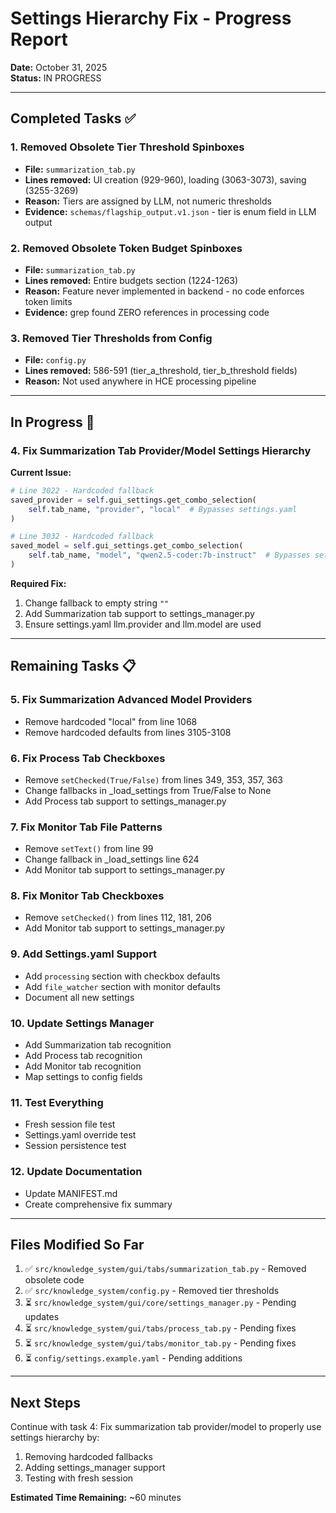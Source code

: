 # Settings Hierarchy Fix - Progress Report

**Date:** October 31, 2025  
**Status:** IN PROGRESS

---

## Completed Tasks ✅

### 1. Removed Obsolete Tier Threshold Spinboxes
- **File:** `summarization_tab.py`
- **Lines removed:** UI creation (929-960), loading (3063-3073), saving (3255-3269)
- **Reason:** Tiers are assigned by LLM, not numeric thresholds
- **Evidence:** `schemas/flagship_output.v1.json` - tier is enum field in LLM output

### 2. Removed Obsolete Token Budget Spinboxes  
- **File:** `summarization_tab.py`
- **Lines removed:** Entire budgets section (1224-1263)
- **Reason:** Feature never implemented in backend - no code enforces token limits
- **Evidence:** grep found ZERO references in processing code

### 3. Removed Tier Thresholds from Config
- **File:** `config.py`
- **Lines removed:** 586-591 (tier_a_threshold, tier_b_threshold fields)
- **Reason:** Not used anywhere in HCE processing pipeline

---

## In Progress 🔄

### 4. Fix Summarization Tab Provider/Model Settings Hierarchy

**Current Issue:**
```python
# Line 3022 - Hardcoded fallback
saved_provider = self.gui_settings.get_combo_selection(
    self.tab_name, "provider", "local"  # Bypasses settings.yaml
)

# Line 3032 - Hardcoded fallback  
saved_model = self.gui_settings.get_combo_selection(
    self.tab_name, "model", "qwen2.5-coder:7b-instruct"  # Bypasses settings.yaml
)
```

**Required Fix:**
1. Change fallback to empty string `""`
2. Add Summarization tab support to settings_manager.py
3. Ensure settings.yaml llm.provider and llm.model are used

---

## Remaining Tasks 📋

### 5. Fix Summarization Advanced Model Providers
- Remove hardcoded "local" from line 1068
- Remove hardcoded defaults from lines 3105-3108

### 6. Fix Process Tab Checkboxes
- Remove `setChecked(True/False)` from lines 349, 353, 357, 363
- Change fallbacks in _load_settings from True/False to None
- Add Process tab support to settings_manager.py

### 7. Fix Monitor Tab File Patterns
- Remove `setText()` from line 99
- Change fallback in _load_settings line 624
- Add Monitor tab support to settings_manager.py

### 8. Fix Monitor Tab Checkboxes
- Remove `setChecked()` from lines 112, 181, 206
- Add Monitor tab support to settings_manager.py

### 9. Add Settings.yaml Support
- Add `processing` section with checkbox defaults
- Add `file_watcher` section with monitor defaults
- Document all new settings

### 10. Update Settings Manager
- Add Summarization tab recognition
- Add Process tab recognition  
- Add Monitor tab recognition
- Map settings to config fields

### 11. Test Everything
- Fresh session file test
- Settings.yaml override test
- Session persistence test

### 12. Update Documentation
- Update MANIFEST.md
- Create comprehensive fix summary

---

## Files Modified So Far

1. ✅ `src/knowledge_system/gui/tabs/summarization_tab.py` - Removed obsolete code
2. ✅ `src/knowledge_system/config.py` - Removed tier thresholds
3. ⏳ `src/knowledge_system/gui/core/settings_manager.py` - Pending updates
4. ⏳ `src/knowledge_system/gui/tabs/process_tab.py` - Pending fixes
5. ⏳ `src/knowledge_system/gui/tabs/monitor_tab.py` - Pending fixes
6. ⏳ `config/settings.example.yaml` - Pending additions

---

## Next Steps

Continue with task 4: Fix summarization tab provider/model to properly use settings hierarchy by:
1. Removing hardcoded fallbacks
2. Adding settings_manager support
3. Testing with fresh session

**Estimated Time Remaining:** ~60 minutes
